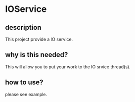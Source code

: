 # IOService

## description
This project provide a IO service.
## why is this needed?
This will allow you to put your work to the IO srvice thread(s).
## how to use?
please see example.
